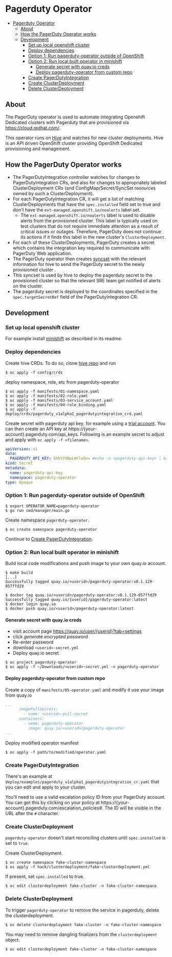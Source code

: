 # Pagerduty Operator

- [Pagerduty Operator](#pagerduty-operator)
  - [About](#about)
  - [How the PagerDuty Operator works](#how-the-pagerduty-operator-works)
  - [Development](#development)
    - [Set up local openshift cluster](#set-up-local-openshift-cluster)
    - [Deploy dependencies](#deploy-dependencies)
    - [Option 1: Run pagerduty-operator outside of OpenShift](#option-1-run-pagerduty-operator-outside-of-openshift)
    - [Option 2: Run local built operator in minishift](#option-2-run-local-built-operator-in-minishift)
      - [Generate secret with quay.io creds](#generate-secret-with-quayio-creds)
      - [Deploy pagerduty-operator from custom repo](#deploy-pagerduty-operator-from-custom-repo)
    - [Create PagerDutyIntegration](#create-pagerdutyintegration)
    - [Create ClusterDeployment](#create-clusterdeployment)
    - [Delete ClusterDeployment](#delete-clusterdeployment)

## About
The PagerDuty operator is used to automate integrating Openshift Dedicated clusters with Pagerduty that are provisioned via https://cloud.redhat.com/.

This operator runs on [Hive](https://github.com/openshift/hive) and watches for new cluster deployments. Hive is an API driven OpenShift cluster providing OpenShift Dedicated provisioning and management.

## How the PagerDuty Operator works

* The PagerDutyIntegration controller watches for changes to PagerDutyIntegration CRs, and also for changes to appropriately labeled ClusterDeployment CRs (and ConfigMap/Secret/SyncSet resources owned by such a ClusterDeployment).
* For each PagerDutyIntegration CR, it will get a list of matching ClusterDeployments that have the `spec.installed` field set to true and don't have the `ext-managed.openshift.io/noalerts` label set.
  * The `ext-managed.openshift.io/noalerts` label is used to disable alerts from the provisioned cluster. This label is typically used on test clusters that do not require immediate attention as a result of critical issues or outages. Therefore, PagerDuty does not continue its actions if it finds this label in the new cluster's `ClusterDeployment`.
* For each of these ClusterDeployments, PagerDuty creates a secret which contains the integration key required to communicate with PagerDuty Web application.
* The PagerDuty operator then creates [syncset](https://github.com/openshift/hive/blob/master/config/crds/hive_v1_syncset.yaml) with the relevant information for hive to send the PagerDuty secret to the newly provisioned cluster .
* This syncset is used by hive to deploy the pagerduty secret to the provisioned cluster so that the relevant SRE team get notified of alerts on the cluster.
* The pagerduty secret is deployed to the coordinates specified in the `spec.targetSecretRef` field of the PagerDutyIntegration CR.

## Development

### Set up local openshift cluster

For example install [minishift](https://github.com/minishift/minishift) as described in its readme.


### Deploy dependencies

Create hive CRDs. To do so, clone [hive repo](https://github.com/openshift/hive/) and run

```terminal
$ oc apply -f config/crds
```

deploy namespace, role, etc from pagerduty-operator

```terminal
$ oc apply -f manifests/01-namespace.yaml
$ oc apply -f manifests/02-role.yaml
$ oc apply -f manifests/03-service_account.yaml
$ oc apply -f manifests/04-role_binding.yaml
$ oc apply -f deploy/crds/pagerduty_v1alpha1_pagerdutyintegration_crd.yaml
```


Create secret with pagerduty api key, for example using a [trial account](https://www.pagerduty.com/free-trial/). You can then create an API key at https://{your-account}.pagerduty.com/api_keys.
Following is an example secret to adjust and apply with `oc apply -f <filename>`.

```yaml
apiVersion: v1
data:
  PAGERDUTY_API_KEY: bXktYXBpLWtleQ== #echo -n <pagerduty-api-key> | base64
kind: Secret
metadata:
  name: pagerduty-api-key
  namespace: pagerduty-operator
type: Opaque
```

### Option 1: Run pagerduty-operator outside of OpenShift

```terminal
$ export OPERATOR_NAME=pagerduty-operator
$ go run cmd/manager/main.go
```

Create namespace `pagerduty-operator`.

```
$ oc create namespace pagerduty-operator
```

Continue to [Create PagerDutyIntegration](#create-pagerdutyintegration).

### Option 2: Run local built operator in minishift

Build local code modifications and push image to your own quay.io account.

```terminal
$ make build
[...]
Successfully tagged quay.io/<userid>/pagerduty-operator:v0.1.129-057ffd29

$ docker tag quay.io/<userid>/pagerduty-operator:v0.1.129-057ffd29 Successfully tagged quay.io/{userid}/pagerduty-operator:latest
$ docker login quay.io
$ docker push quay.io/<userid>/pagerduty-operator:latest
```

#### Generate secret with quay.io creds

* visit account page https://quay.io/user/{userid}?tab=settings
* click _generate encrypted password_
* Re-enter password
* download `<userid>-secret.yml`
* Deploy quay.io secret

```terminal
$ oc project pagerduty-operator
$ oc apply -f ~/Downloads/<userid>-secret.yml -n pagerduty-operator
```

#### Deploy pagerduty-operator from custom repo

Create a copy of `manifests/05-operator.yaml` and modify it use your image from quay.io

```yaml
...
      imagePullSecrets:
        - name: <userid>-pull-secret
      containers:
        - name: pagerduty-operator
          image: quay.io/<userid>/pagerduty-operator
...
```

Deploy modified operator manifest

```terminal
$ oc apply -f path/to/modified/operator.yaml
```
### Create PagerDutyIntegration

There's an example at
`deploy/examples/pagerduty_v1alpha1_pagerdutyintegration_cr.yaml` that
you can edit and apply to your cluster.

You'll need to use a valid escalation policy ID from your PagerDuty account. You
can get this by clicking on your policy at
https://{your-account}.pagerduty.com/escalation_policies#. The ID will be
visible in the URL after the `#` character.

### Create ClusterDeployment

`pagerduty-operator` doesn't start reconciling clusters until `spec.installed` is set to `true`.

Create ClusterDeployment.

```terminal
$ oc create namespace fake-cluster-namespace
$ oc apply -f hack/clusterdeployment/fake-clusterdeployment.yml
```

If present, set `spec.installed` to true.

```terminal
$ oc edit clusterdeployment fake-cluster -n fake-cluster-namespace
```

### Delete ClusterDeployment

To trigger `pagerduty-operator` to remove the service in pagerduty, delete the clusterdeployment.

```terminal
$ oc delete clusterdeployment fake-cluster -n fake-cluster-namespace
```

You may need to remove dangling finalizers from the `clusterdeployment` object.

```terminal
$ oc edit clusterdeployment fake-cluster -n fake-cluster-namespace
```
